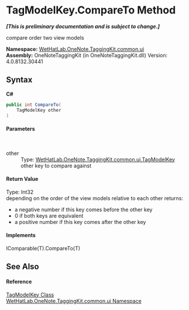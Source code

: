# TagModelKey.CompareTo Method 
 _**\[This is preliminary documentation and is subject to change.\]**_

compare order two view models

**Namespace:**&nbsp;<a href="043a9407-ac38-b3ac-7348-a6090af495ad.md">WetHatLab.OneNote.TaggingKit.common.ui</a><br />**Assembly:**&nbsp;OneNoteTaggingKit (in OneNoteTaggingKit.dll) Version: 4.0.8132.30441

## Syntax

**C#**<br />
``` C#
public int CompareTo(
	TagModelKey other
)
```


#### Parameters
&nbsp;<dl><dt>other</dt><dd>Type: <a href="3f27eb3e-174d-da80-683c-25f58841f408.md">WetHatLab.OneNote.TaggingKit.common.ui.TagModelKey</a><br />other key to compare against</dd></dl>

#### Return Value
Type: Int32<br />depending on the order of the view models relative to each other returns:
&nbsp;<ul><li>a negative number if this key comes before the other key</li><li>0 if both keys are equivalent</li><li>a positive number if this key comes after the other key</li></ul>

#### Implements
IComparable(T).CompareTo(T)<br />

## See Also


#### Reference
<a href="3f27eb3e-174d-da80-683c-25f58841f408.md">TagModelKey Class</a><br /><a href="043a9407-ac38-b3ac-7348-a6090af495ad.md">WetHatLab.OneNote.TaggingKit.common.ui Namespace</a><br />